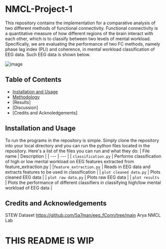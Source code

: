 # NMCL-Project-1

This repository contains the implementation for a comparative analysis of two different methods of functional connectivity. Functional connectivity is a
quantitative measure of how different regions of the brain interact with each other, which is to classify between two levels of mental workload. Specifically, we are evaluating the performance of two FC methods, namely phase lag index (PLI) and coherence, in mental workload classification of EEG data. Such EEG data is shown below.

![image](https://github.com/Mimsqueeze/NMCL-Project-1/assets/101283845/4e5ff0a3-e4f0-4ce8-83e8-53ebf8ec8906)
## Table of Contents
- [Installation and Usage](#Installation-and-Usage)
- [Methodology](#Methodology)
- [Results]
- [Discussion]
- [Credits and Acknoledgements]

## Installation and Usage
To run the programs in the repository is simple. Simply clone the repository into your local directory and you can run the python files located in the repository. Here's a list of the files you can run and what they do:
| File name | Description |
| --- | --- |
| `classification.py` | Performs classification of high or low mental workload on EEG features extracted from feature_extraction.py |
|`feature_extraction.py` | Reads in EEG data and extracts features to be used in classification |
| `plot cleaned data.py` | Plots cleaned EEG data |
| `plot raw data.py` | Plots raw EEG data |
| `plot results` | Plots the performance of different classifiers in classifying high/low mental workload of EEG data |

## Credits and Acknowledgements
STEW Dataset
https://github.com/5a7man/eeg_fConn/tree/main
Arya
NMCL Lab

# THIS README IS WIP
